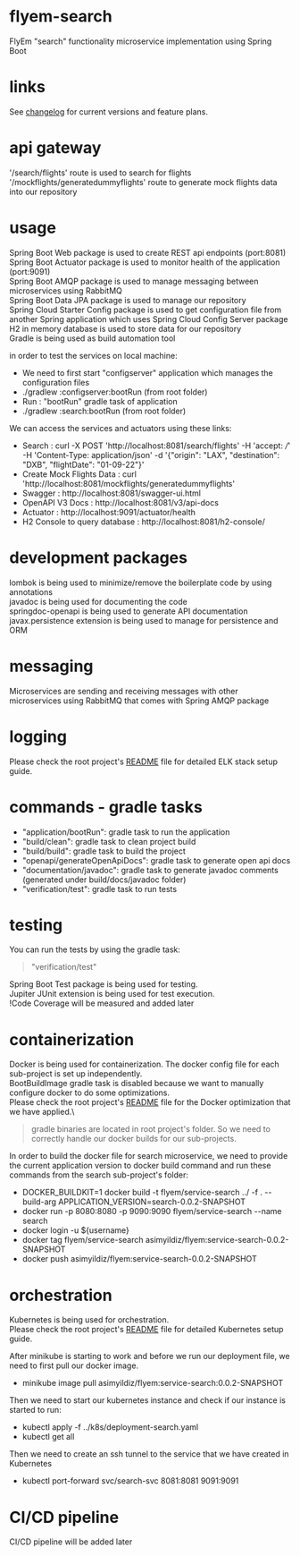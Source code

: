 # flyem-search
FlyEm "search" functionality microservice implementation using Spring Boot

# links
See [changelog](./CHANGELOG.md) for current versions and feature plans.

# api gateway
'/search/flights' route is used to search for flights\
'/mockflights/generatedummyflights' route to generate mock flights data into our repository

# usage
Spring Boot Web package is used to create REST api endpoints (port:8081)\
Spring Boot Actuator package is used to monitor health of the application (port:9091)\
Spring Boot AMQP package is used to manage messaging between microservices using RabbitMQ\
Spring Boot Data JPA package is used to manage our repository\
Spring Cloud Starter Config package is used to get configuration file from another Spring application which uses Spring Cloud Config Server package\
H2 in memory database is used to store data for our repository\
Gradle is being used as build automation tool

in order to test the services on local machine:
- We need to first start "configserver" application which manages the configuration files
- ./gradlew :configserver:bootRun (from root folder)
- Run : "bootRun" gradle task of application 
- ./gradlew :search:bootRun  (from root folder)

We can access the services and actuators using these links:
- Search : curl -X POST 'http://localhost:8081/search/flights' -H 'accept: */*' -H 'Content-Type: application/json' -d '{"origin": "LAX", "destination": "DXB", "flightDate": "01-09-22"}' 
- Create Mock Flights Data : curl 'http://localhost:8081/mockflights/generatedummyflights'
- Swagger : http://localhost:8081/swagger-ui.html
- OpenAPI V3 Docs : http://localhost:8081/v3/api-docs
- Actuator : http://localhost:9091/actuator/health
- H2 Console to query database : http://localhost:8081/h2-console/

# development packages
lombok is being used to minimize/remove the boilerplate code by using annotations\
javadoc is being used for documenting the code\
springdoc-openapi is being used to generate API documentation\
javax.persistence extension is being used to manage for persistence and ORM

# messaging
Microservices are sending and receiving messages with other microservices using RabbitMQ that comes with Spring AMQP package

# logging
Please check the root project's [README](../README.md) file for detailed ELK stack setup guide.

# commands - gradle tasks
- "application/bootRun": gradle task to run the application
- "build/clean": gradle task to clean project build
- "build/build": gradle task to build the project
- "openapi/generateOpenApiDocs": gradle task to generate open api docs
- "documentation/javadoc": gradle task to generate javadoc comments (generated under build/docs/javadoc folder)
- "verification/test": gradle task to run tests 

# testing
You can run the tests by using the gradle task:
> "verification/test"

Spring Boot Test package is being used for testing.\
Jupiter JUnit extension is being used for test execution.\
!Code Coverage will be measured and added later

# containerization
Docker is being used for containerization. The docker config file for each sub-project is set up independently.\
BootBuildImage gradle task is disabled because we want to manually configure docker to do some optimizations.\
Please check the root project's [README](../README.md) file for the Docker optimization that we have applied.\

> gradle binaries are located in root project's folder. So we need to correctly handle our docker builds for our sub-projects.

In order to build the docker file for search microservice, we need to provide the current application version to docker build command and run these commands from the search sub-project's folder:
- DOCKER_BUILDKIT=1 docker build -t flyem/service-search ../ -f . --build-arg APPLICATION_VERSION=search-0.0.2-SNAPSHOT
- docker run -p 8080:8080 -p 9090:9090 flyem/service-search --name search
- docker login -u ${username}
- docker tag flyem/service-search asimyildiz/flyem:service-search-0.0.2-SNAPSHOT
- docker push asimyildiz/flyem:service-search-0.0.2-SNAPSHOT

# orchestration
Kubernetes is being used for orchestration.\
Please check the root project's [README](../README.md) file for detailed Kubernetes setup guide.

After minikube is starting to work and before we run our deployment file, we need to first pull our docker image.
- minikube image pull asimyildiz/flyem:service-search:0.0.2-SNAPSHOT

Then we need to start our kubernetes instance and check if our instance is started to run:
- kubectl apply -f ../k8s/deployment-search.yaml
- kubectl get all

Then we need to create an ssh tunnel to the service that we have created in Kubernetes
- kubectl port-forward svc/search-svc 8081:8081 9091:9091

# CI/CD pipeline
CI/CD pipeline will be added later
